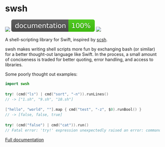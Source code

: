 # swsh

[![](https://github.com/cobbal/swsh/workflows/tests/badge.svg)][3] [![](docs/badge.svg)][2] [![](https://codecov.io/gh/cobbal/swsh/branch/master/graph/badge.svg)][4]

A shell-scripting library for Swift, inspired by [scsh][2].

swsh makes writing shell scripts more fun by exchanging bash (or similar) for a better thought-out language like Swift. In the process,
a small amount of conciseness is traded for better quoting, error handling, and access to libraries.

Some poorly thought out examples:
```swift
import swsh

try! (cmd("ls") | cmd("sort", "-n")).runLines()
// -> ["1.sh", "9.sh", "10.sh"]

["hello", "world", ""].map { cmd("test", "-z", $0).runBool() }
// -> [false, false, true]

try! (cmd("false") | cmd("cat")).run()
// Fatal error: 'try!' expression unexpectedly raised an error: command "false" failed with exit code 256
```

[Full documentation][2]

[1]: https://scsh.net/
[2]: https://cobbal.github.io/swsh/
[3]: https://github.com/cobbal/swsh/actions?query=workflow%3Atests+branch%3Amaster
[4]: https://codecov.io/gh/cobbal/swsh

